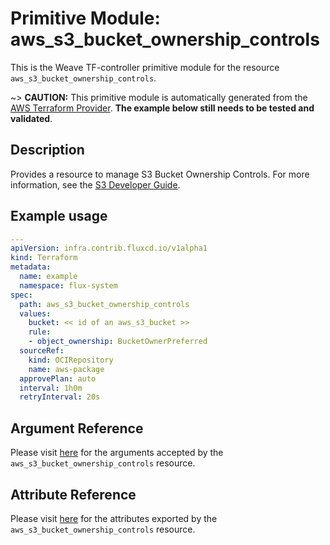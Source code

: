 
# Primitive Module: aws_s3_bucket_ownership_controls

This is the Weave TF-controller primitive module for the resource `aws_s3_bucket_ownership_controls`.

~> **CAUTION:** This primitive module is automatically generated from the [AWS Terraform Provider](https://registry.terraform.io/providers/hashicorp/aws/latest/docs/resources/s3_bucket_ownership_controls). **The example below still needs to be tested and validated**.

## Description

Provides a resource to manage S3 Bucket Ownership Controls. For more information, see the [S3 Developer Guide](https://docs.aws.amazon.com/AmazonS3/latest/dev/about-object-ownership.html).

## Example usage

```yaml
---
apiVersion: infra.contrib.fluxcd.io/v1alpha1
kind: Terraform
metadata:
  name: example
  namespace: flux-system
spec:
  path: aws_s3_bucket_ownership_controls
  values:
    bucket: << id of an aws_s3_bucket >>
    rule:
    - object_ownership: BucketOwnerPreferred
  sourceRef:
    kind: OCIRepository
    name: aws-package
  approvePlan: auto
  interval: 1h0m
  retryInterval: 20s
```

## Argument Reference

Please visit [here](https://registry.terraform.io/providers/hashicorp/aws/latest/docs/resources/s3_bucket_ownership_controls#argument-reference) for the arguments accepted by the `aws_s3_bucket_ownership_controls` resource.

## Attribute Reference

Please visit [here](https://registry.terraform.io/providers/hashicorp/aws/latest/docs/resources/s3_bucket_ownership_controls#attributes-reference) for the attributes exported by the `aws_s3_bucket_ownership_controls` resource.
